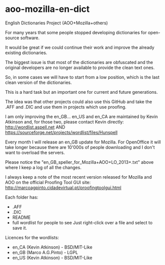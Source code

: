 aoo-mozilla-en-dict
===================

English Dictionaries Project (AOO+Mozilla+others)

For many years that some people stopped developing dictionaries for open-source software.

It would be great if we could continue their work and improve the already existing dictionaries.

The biggest issue is that most of the dictionaries are obfuscated and the original developers are no longer available to provide the clean text ones.

So, in some cases we will have to start from a low position, which is the last clean version of the dictionaries.

This is a hard task but an important one for current and future generations.

The idea was that other projects could also use this GitHub and take the .AFF and .DIC and use them in projects which use proofing.

I am only improving the en_GB... en_US and en_CA are maintained by Kevin Atkinson and, for those two, please contact Kevin directly:
http://wordlist.aspell.net AND https://sourceforge.net/projects/wordlist/files/Hunspell

Every month I will release an en_GB update for Mozilla. For OpenOffice it will take longer because there are 10'000s of people downloading and I don't want to overload the servers.

Please notice the "en_GB_speller_for_Mozilla+AOO+LO_2013+.txt" above where I keep a log of all the changes.

I always keep a note of the most recent version released for Mozilla and AOO on the official Proofing Tool GUI site:
http://marcoagpinto.cidadevirtual.pt/proofingtoolgui.html


Each folder has:
- .AFF
- .DIC
- README
- full wordlist for people to see
Just right-click over a file and select to save it.


Licences for the wordlists:
- en_CA (Kevin Atkinson) - BSD/MIT-Like
- en_GB (Marco A.G.Pinto) - LGPL
- en_US (Kevin Atkinson) - BSD/MIT-Like
